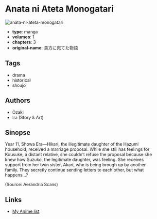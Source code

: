 # Anata ni Ateta Monogatari

![anata-ni-ateta-monogatari](https://cdn.myanimelist.net/images/manga/2/85989.jpg)

-   **type**: manga
-   **volumes**: 1
-   **chapters**: 3
-   **original-name**: 貴方に宛てた物語

## Tags

-   drama
-   historical
-   shoujo

## Authors

-   Ozaki
-   Ira (Story & Art)

## Sinopse

Year 11, Showa Era—Hikari, the illegitimate daughter of the Hazumi household, received a marriage proposal. While she still has feelings for Kousuke, a distant relative, she couldn’t refuse the proposal because she knew how Suzuko, the legitimate daughter, was feeling. She receives support from her twin sister, Akari, who is being brough up by another family. They secretly continue sending letters to each other, but what happens…?

(Source: Aerandria Scans)

## Links

-   [My Anime list](https://myanimelist.net/manga/48843/Anata_ni_Ateta_Monogatari)
